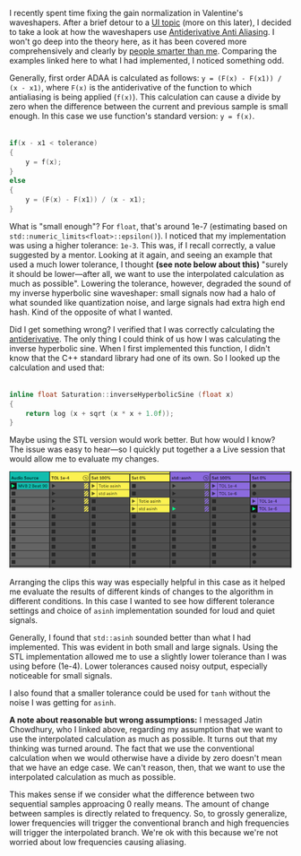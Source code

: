 
I recently spent time fixing the gain normalization in Valentine's waveshapers. After a brief detour to a [UI topic](https://github.com/tote-bag-labs/valentine/pull/53) (more on this later), I decided to take a look at how the waveshapers use [Antiderivative Anti Aliasing](https://github.com/tote-bag-labs/valentine/pull/57). I won't go deep into the theory here, as it has been covered more comprehensively and clearly by [people smarter than me](https://jatinchowdhury18.medium.com/practical-considerations-for-antiderivative-anti-aliasing-d5847167f510). Comparing the examples linked here to what I had implemented, I noticed something odd.

Generally, first order ADAA is calculated as follows: `y = (F(x) - F(x1)) / (x - x1)`, where `F(x)` is the antiderivative of the function to which antialiasing is being applied (`f(x)`). This calculation can cause a divide by zero when the difference between the current and previous sample is small enough. In this case we use function's standard version: `y = f(x)`.

```cpp

if(x - x1 < tolerance)
{
    y = f(x);
}
else
{
    y = (F(x) - F(x1)) / (x - x1);
}

```

What is "small enough"? For `float`, that's around 1e-7 (estimating based on `std::numeric_limits<float>::epsilon()`). I noticed that my implementation was using a higher tolerance: `1e-3`. This was, if I recall correctly, a value suggested by a mentor. Looking at it again, and seeing an example that used a much lower tolerance, I thought **(see note below about this)** "surely it should be lower—after all, we want to use the interpolated calculation as much as possible". Lowering the tolerance, however, degraded the sound of my inverse hyperbolic sine waveshaper: small signals now had a halo of what sounded like quantization noise, and large signals had extra high end hash. Kind of the opposite of what I wanted.

Did I get something wrong? I verified that I was correctly calculating the [antiderivative](https://www.wolframalpha.com/input?i=asinh+antiderivative). The only thing I could think of us how I was calculating the inverse hyperbolic sine. When I first implemented this function, I didn't know that the C++ standard library had one of its own. So I looked up the calculation and used that: 

```cpp

inline float Saturation::inverseHyperbolicSine (float x)
{
    return log (x + sqrt (x * x + 1.0f));
}

```

Maybe using the STL version would work better. But how would I know? The issue was easy to hear—so I quickly put together a a Live session that would allow me to evaluate my changes.


![A screenshot of Ableton Live's session view. A matrix of audio clips is displayed, showing, in one group, audio clips for Valentine when the Saturator is processed with a tolerance of 1e-4 while varying the asinh implementation and saturation level. In another group, audio clips for valentine are shown when the Saturator is processed using the STL asinh implementation for tolerances of 1e-4 and 1e-10 for different satuation levels.](assets/57_asinh_test_matrix.png)

Arranging the clips this way was especially helpful in this case as it helped me evaluate the results of different kinds of changes to the algorithm in different conditions. In this case I wanted to see how different tolerance settings and choice of `asinh` implementation sounded for loud and quiet signals.

Generally, I found that `std::asinh` sounded better than what I had implemented. This was evident in both small and large signals. Using the STL implementation allowed me to use a slightly lower tolerance than I was using before (1e-4). Lower tolerances caused noisy output, especially noticeable for small signals.
 
I also found that a smaller tolerance could be used for `tanh` without the noise I was getting for `asinh`. 

**A note about reasonable but wrong assumptions:** I messaged Jatin Chowdhury, who I linked above, regarding my assumption that we want to use the interpolated calculation as much as possible. It turns out that my thinking was turned around. The fact that we use the conventional calculation when we would otherwise have a divide by zero doesn't mean that we have an edge case. We can't reason, then, that we want to use the interpolated calculation as much as possible.

This makes sense if we consider what the difference between two sequential samples approacing 0 really means. The amount of change between samples is directly related to frequency. So, to grossly generalize, lower frequencies will trigger the conventional branch and high frequencies will trigger the interpolated branch. We're ok with this because we're not worried about low frequencies causing aliasing.
